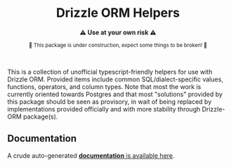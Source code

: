 <h1 align="center">Drizzle ORM Helpers</h1>

<p align="center">
<b>⚠️   Use at your own risk   ⚠️</b>
</p>
<p align="center">
<sup>🚧   This package is under construction, expect some things to be broken!   🚧</sup>
</p>

<br />

This is a collection of unofficial typescript-friendly helpers for use with Drizzle ORM. Provided
items include common SQL/dialect-specific values, functions, operators, and column types. Note that
most the work is currently oriented towards Postgres and that most "solutions" provided by this
package should be seen as provisory, in wait of being replaced by implementations provided
officially and with more stability through Drizzle-ORM package(s).

## Documentation

A crude auto-generated
[**documentation** is available here](https://github.com/iolyd/drizzle-orm-helpers/blob/main/documentation/README.md).
